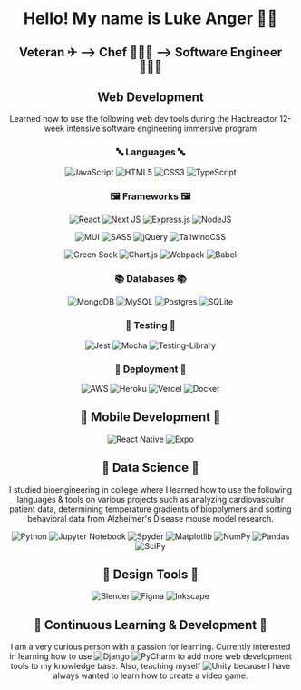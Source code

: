 <div align=center>

<h1> Hello! My name is Luke Anger 👋🏼 </h1>
<h2> Veteran ✈ --> Chef 👨🏼‍🍳 --> Software Engineer 👩🏻‍💻</h2>

<h2> Web Development </h2>

Learned how to use the following web dev tools during the Hackreactor 12-week intensive software engineering immersive program

<h3> 🔤 Languages 🔤</h3>
 
![JavaScript](https://img.shields.io/badge/javascript-%23323330.svg?style=flat&logo=javascript&logoColor=%23F7DF1E) ![HTML5](https://img.shields.io/badge/html5-%23E34F26.svg?style=flat&logo=html5&logoColor=white) ![CSS3](https://img.shields.io/badge/css3-%231572B6.svg?style=flat&logo=css3&logoColor=white) ![TypeScript](https://img.shields.io/badge/typescript-%23007ACC.svg?style=flat&logo=typescript&logoColor=white)

 <h3> 🖼 Frameworks 🖼 </h3>
 
 ![React](https://img.shields.io/badge/react-%2320232a.svg?style=flat&logo=react&logoColor=%2361DAFB) ![Next JS](https://img.shields.io/badge/Next-black?style=flat&logo=next.js&logoColor=white) ![Express.js](https://img.shields.io/badge/express.js-%23404d59.svg?style=flat&logo=express&logoColor=%2361DAFB) 
 ![NodeJS](https://img.shields.io/badge/node.js-6DA55F?style=flat&logo=node.js&logoColor=white) 

 ![MUI](https://img.shields.io/badge/MUI-%230081CB.svg?style=flat&logo=mui&logoColor=white)  ![SASS](https://img.shields.io/badge/SASS-hotpink.svg?style=flat&logo=SASS&logoColor=white) ![jQuery](https://img.shields.io/badge/jquery-%230769AD.svg?style=flat&logo=jquery&logoColor=white) ![TailwindCSS](https://img.shields.io/badge/tailwindcss-%2338B2AC.svg?style=flat&logo=tailwind-css&logoColor=white) 
 
 ![Green Sock](https://img.shields.io/badge/green%20sock-88CE02?style=flat&logo=greensock&logoColor=white) ![Chart.js](https://img.shields.io/badge/chart.js-F5788D.svg?style=flat&logo=chart.js&logoColor=white)  ![Webpack](https://img.shields.io/badge/webpack-%238DD6F9.svg?style=flat&logo=webpack&logoColor=black) ![Babel](https://img.shields.io/badge/Babel-F9DC3e?style=flat&logo=babel&logoColor=black)

 <h3> 📚 Databases 📚</h3> 
 
 ![MongoDB](https://img.shields.io/badge/MongoDB-%234ea94b.svg?style=flat&logo=mongodb&logoColor=white) ![MySQL](https://img.shields.io/badge/mysql-%2300f.svg?style=flat&logo=mysql&logoColor=white) ![Postgres](https://img.shields.io/badge/postgres-%23316192.svg?style=flat&logo=postgresql&logoColor=white) ![SQLite](https://img.shields.io/badge/sqlite-%2307405e.svg?style=flat&logo=sqlite&logoColor=white) 

 <h3> 🛑 Testing 🛑</h3>
  
![Jest](https://img.shields.io/badge/-jest-%23C21325?style=flat&logo=jest&logoColor=white) 
![Mocha](https://img.shields.io/badge/-mocha-%238D6748?style=flat&logo=mocha&logoColor=white) 
![Testing-Library](https://img.shields.io/badge/-TestingLibrary-%23E33332?style=flat&logo=testing-library&logoColor=white)

 <h3> 🚚 Deployment 🚚</h3> 
 
 ![AWS](https://img.shields.io/badge/AWS-%23FF9900.svg?style=flat&logo=amazon-aws&logoColor=white) ![Heroku](https://img.shields.io/badge/heroku-%23430098.svg?style=flat&logo=heroku&logoColor=white) ![Vercel](https://img.shields.io/badge/vercel-%23000000.svg?style=flat&logo=vercel&logoColor=white) ![Docker](https://img.shields.io/badge/docker-%230db7ed.svg?style=flat&logo=docker&logoColor=white)

<h2> 📲 Mobile Development 📲</h2> 
 
 ![React Native](https://img.shields.io/badge/react_native-%2320232a.svg?style=flat&logo=react&logoColor=%2361DAFB) ![Expo](https://img.shields.io/badge/expo-1C1E24?style=flat&logo=expo&logoColor=#D04A37)

 <h2> 🧪 Data Science 🧪</h2>

 I studied bioengineering in college where I learned how to use the following languages & tools on various projects such as analyzing cardiovascular patient data, determining temperature gradients of biopolymers and sorting behavioral data from Alzheimer's Disease mouse model research. 

![Python](https://img.shields.io/badge/python-3670A0?style=flat&logo=python&logoColor=ffdd54) ![Jupyter Notebook](https://img.shields.io/badge/jupyter-%23FA0F00.svg?style=flat&logo=jupyter&logoColor=white) ![Spyder](https://img.shields.io/badge/Spyder-838485?style=flat&logo=spyder%20ide&logoColor=maroon) ![Matplotlib](https://img.shields.io/badge/Matplotlib-%23ffffff.svg?style=flat&logo=Matplotlib&logoColor=black) ![NumPy](https://img.shields.io/badge/numpy-%23013243.svg?style=flat&logo=numpy&logoColor=white) ![Pandas](https://img.shields.io/badge/pandas-%23150458.svg?style=flat&logo=pandas&logoColor=white) ![SciPy](https://img.shields.io/badge/SciPy-%230C55A5.svg?style=flat&logo=scipy&logoColor=%white)

<h2> 🎨 Design Tools 🎨</h2> 

![Blender](https://img.shields.io/badge/blender-%23F5792A.svg?style=flat&logo=blender&logoColor=white) ![Figma](https://img.shields.io/badge/figma-%23F24E1E.svg?style=flat&logo=figma&logoColor=white) ![Inkscape](https://img.shields.io/badge/Inkscape-e0e0e0?style=flat&logo=inkscape&logoColor=080A13) 

<h2> 🌱 Continuous Learning & Development 🌱</h2>

I am a very curious person with a passion for learning. Currently interested in learning how to use ![Django](https://img.shields.io/badge/django-%23092E20.svg?style=flat&logo=django&logoColor=white) ![PyCharm](https://img.shields.io/badge/pycharm-143?style=flat&logo=pycharm&logoColor=black&color=black&labelColor=green) to add more web development tools to my knowledge base. Also, teaching myself ![Unity](https://img.shields.io/badge/unity-%23000000.svg?style=flat&logo=unity&logoColor=white) because I have always wanted to learn how to create a video game.

</div>





